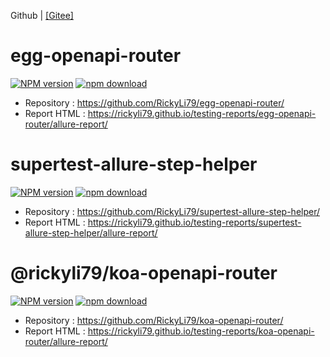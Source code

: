 Github | [[Gitee]](./README.gitee.md)

# egg-openapi-router
[![NPM version][npm-image-3]][npm-url-3]
[![npm download][download-image-3]][download-url-3]

[npm-image-3]: https://img.shields.io/npm/v/egg-openapi-router.svg?style=flat-square
[npm-url-3]: https://npmjs.org/package/egg-openapi-router
[download-image-3]: https://img.shields.io/npm/dm/egg-openapi-router.svg?style=flat-square
[download-url-3]: https://npmjs.org/package/egg-openapi-router

- Repository : https://github.com/RickyLi79/egg-openapi-router/
- Report HTML : https://rickyli79.github.io/testing-reports/egg-openapi-router/allure-report/


# supertest-allure-step-helper
[![NPM version][npm-image-1]][npm-url-1]
[![npm download][download-image-1]][download-url-1]

[npm-image-1]: https://img.shields.io/npm/v/supertest-allure-step-helper.svg?style=flat-square
[npm-url-1]: https://npmjs.org/package/supertest-allure-step-helper
[download-image-1]: https://img.shields.io/npm/dm/supertest-allure-step-helper.svg?style=flat-square
[download-url-1]: https://npmjs.org/package/supertest-allure-step-helper

- Repository : https://github.com/RickyLi79/supertest-allure-step-helper/
- Report HTML : https://rickyli79.github.io/testing-reports/supertest-allure-step-helper/allure-report/
  
# @rickyli79/koa-openapi-router
[![NPM version][npm-image-2]][npm-url-2]
[![npm download][download-image-2]][download-url-2]

[npm-image-2]: https://img.shields.io/npm/v/@rickyli79/koa-openapi-router.svg?style=flat-square
[npm-url-2]: https://npmjs.org/package/@rickyli79/koa-openapi-router
[download-image-2]: https://img.shields.io/npm/dm/@rickyli79/koa-openapi-router.svg?style=flat-square
[download-url-2]: https://npmjs.org/package/@rickyli79/koa-openapi-router

- Repository : https://github.com/RickyLi79/koa-openapi-router/
- Report HTML : https://rickyli79.github.io/testing-reports/koa-openapi-router/allure-report/